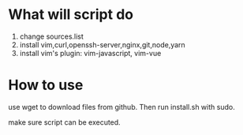 # What will script do

1. change sources.list
2. install vim,curl,openssh-server,nginx,git,node,yarn
3. install vim's plugin: vim-javascript, vim-vue

# How to use

use wget to download files from github. Then run install.sh with sudo.

make sure script can be executed.
